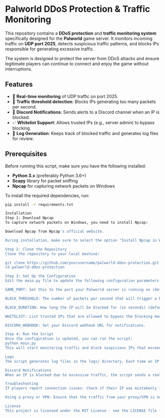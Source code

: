# Palworld DDoS Protection & Traffic Monitoring

This repository contains a **DDoS protection** and **traffic monitoring system** specifically designed for the **Palworld** game server. It monitors incoming traffic on **UDP port 2025**, detects suspicious traffic patterns, and blocks IPs responsible for generating excessive traffic.

The system is designed to protect the server from DDoS attacks and ensure legitimate players can continue to connect and enjoy the game without interruptions.

## Features

- 🚀 **Real-time monitoring** of UDP traffic on port 2025.
- 🚨 **Traffic threshold detection**: Blocks IPs generating too many packets per second.
- 📢 **Discord Notifications**: Sends alerts to a Discord channel when an IP is blocked.
- ✅ **Whitelist Support**: Allows trusted IPs (e.g., server admin) to bypass blocking.
- 📝 **Log Generation**: Keeps track of blocked traffic and generates log files for review.

## Prerequisites

Before running this script, make sure you have the following installed:

- **Python 3.x** (preferably Python 3.6+)
- **Scapy** library for packet sniffing
- **Npcap** for capturing network packets on Windows

To install the required dependencies, run:

```bash
pip install -r requirements.txt

Installation
Step 1: Download Npcap
To capture network packets on Windows, you need to install Npcap:

Download Npcap from Npcap's official website.

During installation, make sure to select the option "Install Npcap in WinPcap API-compatible Mode".

Step 2: Clone the Repository
Clone the repository to your local machine:

git clone https://github.com/yourusername/palworld-ddos-protection.git
cd palworld-ddos-protection

Step 3: Set Up the Configuration
Edit the main.py file to update the following configuration parameters:

GAME_PORT: Set this to the port your Palworld server is running on (default is 2025).

BLOCK_THRESHOLD: The number of packets per second that will trigger a block (default is 500).

BLOCK_DURATION: How long the IP will be blocked for (in seconds) (default is 600).

WHITELIST: List trusted IPs that are allowed to bypass the blocking mechanism (e.g., server admin IPs).

DISCORD_WEBHOOK: Set your Discord webhook URL for notifications.

Step 4: Run the Script
Once the configuration is updated, you can run the script:
python main.py
This will start monitoring traffic and block suspicious IPs that exceed the packet threshold.

Logs
The script generates log files in the logs/ directory. Each time an IP is blocked, a new log entry is created. This will help you track suspicious activity and ensure that legitimate players are not incorrectly blocked.

Discord Notifications
When an IP is blocked due to excessive traffic, the script sends a real-time notification to your designated Discord channel. This allows you to stay up-to-date with any potential attacks and take quick action if necessary.

Troubleshooting
If players report connection issues: Check if their IP was mistakenly flagged by reviewing the logs or adjusting the traffic threshold.

Using a proxy or VPN: Ensure that the traffic from your proxy/VPN is not being flagged as suspicious.

License
This project is licensed under the MIT License - see the LICENSE file for details.

